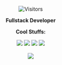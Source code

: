 
<p align="center">
  <img alt="Visitors" src="https://komarev.com/ghpvc/?username=Niix-Dan&color=green" />
</p>

<p align="center">
  <b>Fullstack Developer</b>
</p>
<p align="center">
  <b>Cool Stuffs:</b>
</p>

<p align="center">
  <a href="https://discord.js.org/#/"><img src="https://img.shields.io/badge/Discord.js-FF0000?style=for-the-badge&logo=discord&logoColor=white" /></a>
  <a href="https://github.com/DV8FromTheWorld/JDA"><img src="https://img.shields.io/badge/JDA-FF0000?style=for-the-badge&logo=github&logoColor=white" /></a>
  <a href="https://github.com/CryptoMorin/XSeries"><img src="https://img.shields.io/badge/XSeries-6db05f?style=for-the-badge&logo=github&logoColor=white" /></a>
  <a href="https://github.com/Niix-Dan/WdMath"><img src="https://img.shields.io/badge/WdMath-000000?style=for-the-badge&logo=github&logoColor=white" /></a>
  <br><br>
  <img src="https://github-readme-stats.vercel.app/api?username=Niix-Dan&show_icons=true&theme=transparent&hide_title=true&count_private=true" />
</p>

<!--![Cat](https://github.com/Niix-Dan/Niix-Dan/blob/main/cats.gif?raw=true)-->

